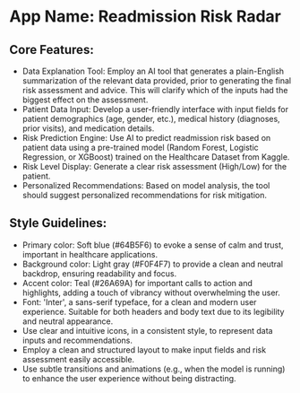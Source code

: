 # **App Name**: Readmission Risk Radar

## Core Features:

- Data Explanation Tool: Employ an AI tool that generates a plain-English summarization of the relevant data provided, prior to generating the final risk assessment and advice. This will clarify which of the inputs had the biggest effect on the assessment.
- Patient Data Input: Develop a user-friendly interface with input fields for patient demographics (age, gender, etc.), medical history (diagnoses, prior visits), and medication details.
- Risk Prediction Engine: Use AI to predict readmission risk based on patient data using a pre-trained model (Random Forest, Logistic Regression, or XGBoost) trained on the Healthcare Dataset from Kaggle.
- Risk Level Display: Generate a clear risk assessment (High/Low) for the patient.
- Personalized Recommendations: Based on model analysis, the tool should suggest personalized recommendations for risk mitigation.

## Style Guidelines:

- Primary color: Soft blue (#64B5F6) to evoke a sense of calm and trust, important in healthcare applications.
- Background color: Light gray (#F0F4F7) to provide a clean and neutral backdrop, ensuring readability and focus.
- Accent color: Teal (#26A69A) for important calls to action and highlights, adding a touch of vibrancy without overwhelming the user.
- Font: 'Inter', a sans-serif typeface, for a clean and modern user experience. Suitable for both headers and body text due to its legibility and neutral appearance.
- Use clear and intuitive icons, in a consistent style, to represent data inputs and recommendations.
- Employ a clean and structured layout to make input fields and risk assessment easily accessible.
- Use subtle transitions and animations (e.g., when the model is running) to enhance the user experience without being distracting.